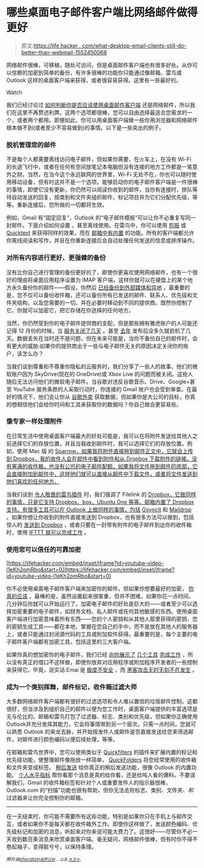 # 哪些桌面电子邮件客户端比网络邮件做得更好

> 原文:[https://life hacker . com/what-desktop-email-clients-still-do-better-than-webmail-1552450068](https://lifehacker.com/what-desktop-email-clients-still-do-better-than-webmail-1552450068)

网络邮件很棒，可移植，随处可访问，但是桌面邮件客户端也有很多好处。从你可以信赖的加密到简单的备份，有许多很棒的功能你只能通过像邮箱、雷鸟或 Outlook 这样的桌面客户端来获得，或者很容易获得。这里有一些最好的。

Watch

我们已经讨论过 [如何判断你是否应该使用桌面邮件客户端](https://lifehacker.com/should-i-be-using-a-desktop-email-client-5925096) 还是网络邮件，所以我们在这里不再赘述利弊。这两个选项都很棒，您可以自由选择最适合您需求的一个，或者两个都用。即便如此，你可以用桌面客户端做一些你用浏览器和网络邮件根本做不到(或者至少不容易做到)的事情。以下是一些突出的例子。

### 脱机管理您的邮件

不是每个人都需要离线访问电子邮件，但如果你需要，在火车上，在没有 Wi-Fi 的长途飞行中，或者在任何有空间放笔记本电脑但没有连接的地方工作都是一笔意外之财。当然，在当今这个永远联网的世界里，Wi-Fi 无处不在，你也可以随时使用移动设备，但有时这并不是一个选项。能够启动你的电子邮件客户端是一件很棒的事情，即使它没有更新，你仍然可以阅读你收到的邮件，当你有连接时，排队等待自动发送的回复，按类别和文件夹组织邮件，标记项目并为它们分配优先级，等等。重新连接后，您所做的一切都将生效。

例如，Gmail 有“固定回复”，Outlook 的“电子邮件模板”可以让你不必重复写同一封邮件。下面介绍如何设置 ，甚至离线使用。在雷鸟中，你可以使用 [剪报](http://aecreations.sourceforge.net/clippings/index.php) 或 [Quicktext](https://addons.mozilla.org/en-us/thunderbird/addon/quicktext/) 来获得同样的效果，而在 [邮箱中有内置](http://support.postbox-inc.com/entries/20619646-Canned-Responses) 的功能。所有的客户端都允许你离线阅读和写作，并且在你重新连接后会自动处理任何发送的信息或排序操作。

### 对所有内容进行更好、更强健的备份

没有比你自己进行管理的备份更好的了，即使你更喜欢使用网络邮件，也有一个很好的理由将桌面应用程序设置为 IMAP 客户端，这样你就可以在硬盘上的某个地方永久备份你的邮件——假设，你然后 [已经备份到外部媒体和异地](https://lifehacker.com/theres-no-excuse-for-not-backing-up-your-computer-do-1547987206) 。最重要的是，您不仅可以备份收件箱，还可以备份所有已发送的邮件、联系人、优先级和文件夹结构，以及您需要的一切，并在必要时移动到不同的提供商。既然你控制了它，你就可以加密它，把它存储在你选择的任何地方。

当然，你仍然受到你的电子邮件提供商的支配，但是那些拥有雅虎账户的人可能还记得 12 月份的时候，当 [服务关闭了几天](http://bits.blogs.nytimes.com/2013/12/13/some-yahoo-mail-users-suffers-from-week-long-outage/?_php=true&_type=blogs&_r=0) 。甚至 [去年](http://hothardware.com/News/Microsoft-Restores-Outlookcom-Service-After-3-Days-of-Down-Time/) 发布后没多久就宕机了几天。数据丢失在当时还不是问题，但在未来可能是，当你不备份自己的邮件时，会有更大的威胁:如果你的提供商出于一些与电子邮件无关的原因决定关闭你的账户，该怎么办？

当我们谈到尊重和不尊重你隐私的云服务时，我们分享了一些人的故事，他们的微软账户因为 SkyDrive(现在的 OneDrive)或 Xbox Live 的问题而被关闭。这些人随后无法访问他们的微软电子邮件。当谷歌对违反谷歌音乐、Drive、Google+甚至 YouTube 服务条款的人采取行动时，你连接的 Gmail 账户也会受到审查。在最好的情况下，他们会让你从 [谷歌外卖](https://www.google.com/settings/takeout) 获取数据，但如果你是大公司的目标，你真的想相信他们会给你时间和工具来获取你的数据吗？你自己做会更容易些。

### 像专家一样处理附件

在日常生活中使用桌面客户端最大的好处可能是，我可以在将附件发送给其他人之前选择它们的存放位置，并且当我收到邮件时，我可以选择它们的存放位置。例如，使用 Mac 版 的 [Sparrow，如果我将附件直接拖到邮件正文中，它就会上传到 Dropbox，我的收件人会在邮件中看到附件和从 Dropbox 下载附件的链接。没有塞满的收件箱，也没有公司的电子邮件配额。如果我将文件拖到邮件的底部，它会直接附加到邮件中，这样他们就可以直接从邮件中下载文件，或者将文件发送到他们喜欢的任何地方。](http://sparrowmailapp.com/)

当我们谈到 [令人敬畏的雷鸟插件](https://lifehacker.com/the-best-plugins-to-supercharge-thunderbird-807352970) 时，我们强调了 Filelink 的 [Dropbox，它做同样的事情，只是它支持 Dropbox、box、Ubuntu One 等等。邮箱内置了 Dropbox 支持。有很多工具可以在 Outlook 上做同样的事情，包括](https://addons.mozilla.org/en-US/thunderbird/addon/dropbox-for-filelink/?src=search) [GsyncIt](http://www.fieldstonsoftware.com/software/gsyncit3/) 和 [Maildrop](https://code.google.com/p/maildrop-dropbox/) 。如果你想让你收到的附件直接发送到 Dropbox，也有很多方法可以做到，包括惊人的 [发送到 Dropbox](https://sendtodropbox.com/) ，或者只要在一封带有附件的电子邮件到达你的收件箱时，使用 [IFTTT 就可以完成工作](http://www.itsworthnoting.com/technology/an-easy-way-to-get-email-attachments-into-dropbox/) 。

### 使用您可以信任的可靠加密

 [https://lifehacker.com/embed/inset/iframe?id=youtube-video-l1eKh2omRbo&start=0](https://lifehacker.com/embed/inset/iframe?id=youtube-video-l1eKh2omRbo&start=0) 

你不必使用桌面电子邮件客户端来加密你的邮件，但如果你想要最好的加密， [你真的应该](https://lifehacker.com/how-to-encrypt-your-email-and-keep-your-conversations-p-1133495744) 。最棒的是，虽然设置起来很笨重，但并不困难，如果你花一点时间，几分钟后你就可以开始运行了。加密电子邮件的好处是巨大的——或者至少可以选择加密重要的电子邮件，如财务文档、私人邮件或任何其他敏感的东西。使用桌面客户端进行加密意味着所有东西——您的个人密钥和从其他人那里获得的密钥、您的密钥生成工具——都在本地，掌握在您自己的手中，而不是放在其他人的服务器上，或者只能通过封闭源代码的工具或附加软件获得。最重要的是，每个主要的电子邮件客户端都有加密工具，包括这里的三大客户端。

如果你真的想加密你的电子邮件，我们已经 [向你展示了](https://lifehacker.com/securegmail-encrypts-your-gmail-messages-with-one-click-661685010) [几个工具](http://lifehacker.com/safegmail-is-a-simple-way-to-encrypt-messages-in-gmail-5953795) [完成工作](http://lifehacker.com/mailvelope-offers-free-easy-to-use-pgp-encryption-for-5966787) ，所以没有真正的借口不这样做，即使你放弃对应用程序或附加程序开发者的一些控制来获得它。毕竟，说实话:Emai 是 [极度不安全](http://lifehacker.com/how-cia-director-david-petraeuss-emails-were-traced-an-5960080) ，而 [黑客攻击无时无刻不在发生](http://lifehacker.com/strong-passwords-arent-enough-how-to-to-ensure-the-app-5932501) 。

### 成为一个类别挥舞，邮件标记，收件箱过滤大师

大多数网络邮件客户端都有很好的过滤选项和令人难以置信的垃圾邮件控制，这都很好，但当涉及到组织自己的邮件以便为您工作时，桌面客户端提供的丰富选项是无与伦比的。邮箱和雷鸟打包了过滤器、标志、类别和优先级，但如果你正确使用 Outlook并充分发挥其能力，它会将事情带到另一个层次。只需一点时间，您就可以熟悉 Outlook 的来龙去脉，并开始按发件人或邮件是否直接发送给您来筛选邮件，对邮件进行颜色编码以便后续处理，等等。

在邮箱和雷鸟世界中，您可以使用类似于 [Quickfilters](https://addons.mozilla.org/en-us/thunderbird/addon/quickfilters/) 的插件来扩展内置的标记和优先级功能，使整理邮件像拖放一样简单， [QuickFolders](https://addons.mozilla.org/en-us/thunderbird/addon/quickfolders-tabbed-folders/) 将您经常使用的收件箱和文件夹变成标签。 [稍后发送](https://addons.mozilla.org/en-US/thunderbird/addon/send-later-3/) 给你真正的稍后发送功能，很像 Outlook 的内置功能。 [个人水平指标](https://addons.mozilla.org/en-US/thunderbird/addon/personal-level-indicators/) 帮你看那个消息是真的给你看，还是给吨人看的爆料。不要误解我们，Gmail 的收件箱标签和针对个人或重要发件人的指示器很棒，Outlook.com 的“扫描”功能也很有帮助，但你无法击败标志、类别、文件夹、*和*过滤器来让你完全控制你的邮箱。

* * *

在一天结束时，你可能不需要所有这些功能，特别是如果你只在手机上与邮件交互，或者如果你不是每天都在收件箱外工作。即使你这样做了，发送颜色编码、优先级标记和加密的消息，听起来对你来说可能太费力了。这很好——尽管你不必一天收到数百条消息来欣赏桌面客户端。毫无疑问，网络邮件很棒，但有时你不得不卷起袖子，变得脏兮兮，以保持条理。

*<small>照片由</small>*[*<small>ehecatzin</small>*](http://www.flickr.com/photos/ehecatzin/63760739/)*<small></small>*<small>[*<small>保罗贝利</small>*](http://www.flickr.com/photos/pbe/3910851587/) *<small>，以及</small>* [*<small>大卫-h</small>*](http://david-h.kinja.com/)*<small>。</small>*</small>

<small></small>
